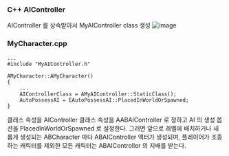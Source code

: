 ### C++ AIController
AIController 를 상속받아서 MyAIController class 생성
![image](https://user-images.githubusercontent.com/29656900/188049913-4f6f2357-b311-4df2-9b5e-1abae5e35f84.png)


### MyCharacter.cpp
```
...
#include "MyAIController.h"

AMyCharacter::AMyCharacter()
{
    ...
    AIControllerClass = AMyAIController::StaticClass();
    AutoPossessAI = EAutoPossessAI::PlacedInWorldOrSpawned;
}

```
클래스 속성을 AIController 클래스 속성을 AABAIController 로 정하고 AI 의 생성 옵션을 PlacedInWorldOrSpawned 로 설정한다. 그러면 앞으로 레벨에 배치하거나 새롭게 생성되는 ABCharacter 마다 ABAIController 액터가 생성되며, 플레이어가 조종하는 캐릭터를 제외한 모든 캐릭터는 ABAIController 의 지배를 받는다.
